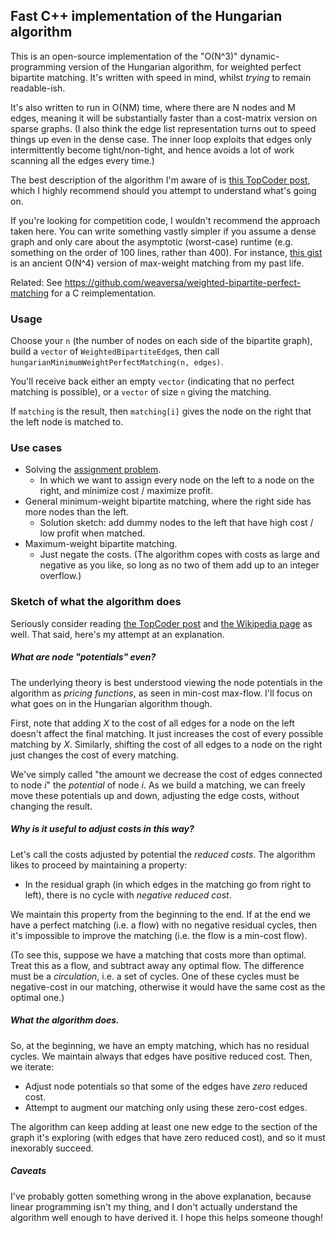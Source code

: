 Fast C++ implementation of the Hungarian algorithm
--------------------------------------------------

This is an open-source implementation of the "O(N^3)" dynamic-programming version of the
Hungarian algorithm, for weighted perfect bipartite matching.
It's written with speed in mind, whilst _trying_ to remain readable-ish.

It's also written to run in O(NM) time, where there are N nodes and M edges, meaning it will be substantially faster
than a cost-matrix version on sparse graphs.
(I also think the edge list representation turns out to speed things up even in the dense case.
The inner loop exploits that edges only intermittently become tight/non-tight, and hence avoids a lot of work
scanning all the edges every time.)

The best description of the algorithm I'm aware of is
[this TopCoder post](https://www.topcoder.com/community/data-science/data-science-tutorials/assignment-problem-and-hungarian-algorithm/),
which I highly recommend should you attempt to understand what's going on.

If you're looking for competition code, I wouldn't recommend the approach taken here.
You can write something vastly simpler if you assume a dense graph and only care about the asymptotic (worst-case) runtime (e.g. something on the order of 100 lines, rather than 400).
For instance, [this gist](https://gist.github.com/jamespayor/5f0118aa8f10f8bc8659da309272cf4a)
is an ancient O(N^4) version of max-weight matching from my past life.

Related: See https://github.com/weaversa/weighted-bipartite-perfect-matching for a C reimplementation.

### Usage

Choose your `n` (the number of nodes on each side of the bipartite graph),
build a `vector` of `WeightedBipartiteEdge`s, then call `hungarianMinimumWeightPerfectMatching(n, edges)`.

You'll receive back either an empty `vector` (indicating that no perfect matching is possible),
or a `vector` of size `n` giving the matching.

If `matching` is the result, then `matching[i]` gives the node on the right that the left node is matched to.


### Use cases

- Solving the [assignment problem](https://en.wikipedia.org/wiki/Assignment_problem).
  - In which we want to assign every node on the left to a node on the right, and minimize cost / maximize profit.
- General minimum-weight bipartite matching, where the right side has more nodes than the left.
  - Solution sketch: add dummy nodes to the left that have high cost / low profit when matched.
- Maximum-weight bipartite matching.
  - Just negate the costs. (The algorithm copes with costs as large and negative as you like, so long as no two of them add up to an integer overflow.)


### Sketch of what the algorithm does

Seriously consider reading
[the TopCoder post](https://www.topcoder.com/community/data-science/data-science-tutorials/assignment-problem-and-hungarian-algorithm/)
and
[the Wikipedia page](https://en.wikipedia.org/wiki/Hungarian_algorithm)
as well.
That said, here's my attempt at an explanation.

##### What are node "potentials" even?

The underlying theory is best understood viewing the node potentials in the algorithm
as _pricing functions_, as seen in min-cost max-flow. I'll focus on what goes on in the Hungarian algorithm though.

First, note that adding _X_ to the cost of all edges for a node on the left doesn't affect
the final matching. It just increases the cost of every possible matching by _X_.
Similarly, shifting the cost of all edges to a node on the right just changes the cost of every matching.

We've simply called "the amount we decrease the cost of edges connected to node _i_" the _potential_ of node _i_.
As we build a matching, we can freely move these potentials up and down, adjusting the edge costs,
without changing the result. 

##### Why is it useful to adjust costs in this way?

Let's call the costs adjusted by potential the _reduced costs_.
The algorithm likes to proceed by maintaining a property:

- In the residual graph (in which edges in the matching go from right to left), there is no cycle with _negative reduced cost_. 

We maintain this property from the beginning to the end.
If at the end we have a perfect matching (i.e. a flow) with no negative residual cycles,
then it's impossible to improve the matching (i.e. the flow is a min-cost flow).

(To see this, suppose we have a matching that costs more than optimal.
Treat this as a flow, and subtract away any optimal flow.
The difference must be a _circulation_, i.e. a set of cycles.
One of these cycles must be negative-cost in our matching, otherwise it would have the same cost as the optimal one.)  

##### What the algorithm does.

So, at the beginning, we have an empty matching, which has no residual cycles.
We maintain always that edges have positive reduced cost. Then, we iterate:

- Adjust node potentials so that some of the edges have _zero_ reduced cost.
- Attempt to augment our matching only using these zero-cost edges.

The algorithm can keep adding at least one new edge to the section of the graph it's exploring
(with edges that have zero reduced cost), and so it must inexorably succeed.

##### Caveats

I've probably gotten something wrong in the above explanation, because linear programming isn't my thing,
and I don't actually understand the algorithm well enough to have derived it. I hope this helps someone though!
